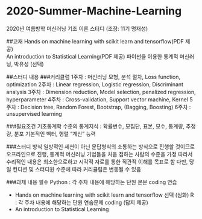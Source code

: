 # 2020-Summer-Machine-Learning
2020년 여름방학 머신러닝 기초 이론 스터디 (조장: 11기 명재성)

##교재 
Hands on machine learning with scikit learn and tensorflow(PDF 제공) \
An introduction to Statistical Learning(PDF 제공)
파이썬을 이용한 통계적 머신러닝, 박유성 (선택)

##스터디 내용
###커리큘럼
1주차 : 머신러닝 모형, 분석 절차, Loss function, optimization
2주차 : Linear regression, Logistic regression, Discriminant analysis
3주차 : Dimension reduction, Model selection, penalized regression, hyperparameter
4주차 : Cross-validation, Support vector machine, Kernel
5주차 : Decision tree, Random Forest, Bootstrap, (Bagging, Boosting)
6주차 : unsupervised learning

###필요조건
기초통계학 수준의 통계지식 : 확률변수, 모집단, 표본, 모수, 통계량, 추정량, 분포
기본적인 벡터, 행렬 “계산” 능력

###스터디 방식
일방적인 세션이 아닌 문답형식의 소통하는 방식으로 진행할 것이므로 오프라인으로 진행,
통계적 머신러닝 기법들을 처음 접하는 사람의 수준을 가정
따라서 수리적인 내용은 최소한으로하고 시각적 자료를 통한 직관적 이해를 목표로 함
다만, 당일 컨디션 및 스터디원 수준에 따라 커리큘럼은 변동될 수 있음

###과제 내용
필수
Python : 각 주차 내용에 해당하는 단원 본문 coding 연습
- Hands on machine learning with scikit learn and tensorflow
선택 (심화)
R : 각 주차 내용에 해당하는 단원 연습문제 coding (답지 제공)
- An introduction to Statistical Learning
